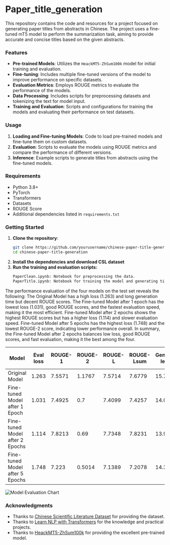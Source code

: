 # Paper_title_generation
This repository contains the code and resources for a project focused on generating paper titles from abstracts in Chinese. The project uses a fine-tuned mT5 model to perform the summarization task, aiming to provide accurate and concise titles based on the given abstracts.

### Features

- **Pre-trained Models**: Utilizes the `HeackMT5-ZhSum100k` model for initial training and evaluation.
- **Fine-tuning**: Includes multiple fine-tuned versions of the model to improve performance on specific datasets.
- **Evaluation Metrics**: Employs ROUGE metrics to evaluate the performance of the models.
- **Data Processing**: Includes scripts for preprocessing datasets and tokenizing the text for model input.
- **Training and Evaluation**: Scripts and configurations for training the models and evaluating their performance on test datasets.

### Usage

1. **Loading and Fine-tuning Models**: Code to load pre-trained models and fine-tune them on custom datasets.
2. **Evaluation**: Scripts to evaluate the models using ROUGE metrics and compare the performance of different versions.
3. **Inference**: Example scripts to generate titles from abstracts using the fine-tuned models.

### Requirements

- Python 3.8+
- PyTorch
- Transformers
- Datasets
- ROUGE Score
- Additional dependencies listed in `requirements.txt`

### Getting Started

1. **Clone the repository**:
   ```sh
   git clone https://github.com/yourusername/chinese-paper-title-generation.git
   cd chinese-paper-title-generation

2. **Install the dependencies and download CSL dataset**
3. **Run the training and evaluation scripts:**
   ```sh
   PaperClean.ipynb: Notebook for preprocessing the data.
   PaperTitle.ipynb: Notebook for training the model and generating titles.

The performance evaluation of the four models on the test set reveals the following: The Original Model has a high loss (1.263) and long generation time but decent ROUGE scores. The Fine-tuned Model after 1 epoch has the lowest loss (1.031), good ROUGE scores, and the fastest evaluation speed, making it the most efficient. Fine-tuned Model after 2 epochs shows the highest ROUGE scores but has a higher loss (1.114) and slower evaluation speed. Fine-tuned Model after 5 epochs has the highest loss (1.748) and the lowest ROUGE-2 score, indicating lower performance overall. In summary, the Fine-tuned Model after 2 epochs balances low loss, good ROUGE scores, and fast evaluation, making it the best among the four.


| Model               | Eval loss | ROUGE-1 | ROUGE-2 | ROUGE-L | ROUGE-Lsum | Generated length | Runtime | Samples per second | Steps per second |
|---------------------|-----------|-------------|-------------|-------------|----------------|--------------|--------------|------------------------|-----------------------|
| Original Model      | 1.263     | 7.5571      | 1.1767      | 7.5714      | 7.6779         | 15.773       | 431.7017     | 2.316                  | 0.049                 |
| Fine-tuned Model after 1 Epoch    | 1.031     | 7.4925      | 0.7         | 7.4099      | 7.4257         | 14.044       | 325.5001     | 3.072                  | 0.065                 |
| Fine-tuned Model after 2 Epochs   | 1.114     | 7.8213      | 0.69        | 7.7348      | 7.8231         | 13.999       | 432.3147     | 2.313                  | 0.049                 |
| Fine-tuned Model after 5 Epochs   | 1.748     | 7.223       | 0.5014      | 7.1389      | 7.2078         | 14.389       | 375.9517     | 2.66                   | 0.056                 |



![Model Evaluation Chart](evaluation_raw.png "Model Evaluation Chart")


### Acknowledgments

- Thanks to [Chinese Scientific Literature Dataset](https://github.com/ydli-ai/CSL) for providing the dataset.
- Thanks to [Learn NLP with Transformers](https://github.com/datawhalechina/learn-nlp-with-transformers) for the knowledge and practical projects.
- Thanks to [HeackMT5-ZhSum100k](https://huggingface.co/heack/HeackMT5-ZhSum100k) for providing the excellent pre-trained model.
